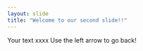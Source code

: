 ```yaml
---
layout: slide
title: "Welcome to our second slide!!"
---
```

Your text xxxx
Use the left arrow to go back!
